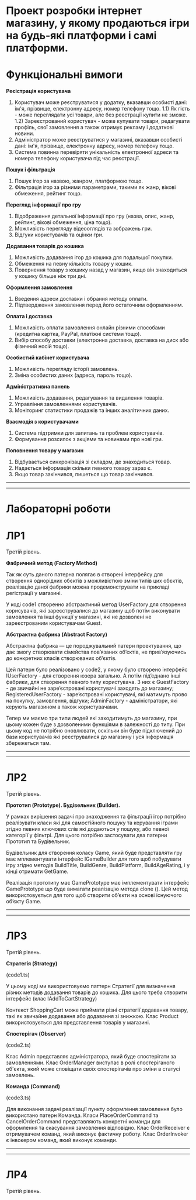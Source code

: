 # Проект розробки інтернет магазину, у якому продаються ігри на будь-які платформи і самі платформи.
# Функціональні вимоги
 <b>Реєістрація користувача</b>
  1) Користувач може реєструватися у додатку, вказавши особисті дані: ім'я, прізвище, електронну адресу, номер телефону тощо.
       1.1) Як гість - може переглядати усі товари, але без реєстрації купити не зможе. 
       1.2) Зареєстрований користувач - може купувати товари, редагувати профіль, свої замовлення а також отримує рекламу і додаткові новини.
  3) Адміністратор може реєструватися у магазині, вказавши особисті дані: ім'я, прізвище, електронну адресу, номер телефону тощо.
  4) Система повинна перевіряти унікальність електронної адреси та номера телефону користувача під час реєстрації.

<b>Пошук і фільтрація</b>
  1) Пошук ігор за назвою, жанром, платформою тощо.
  2) Фільтрація ігор за різними параметрами, такими як жанр, вікові обмеження, рейтинг тощо.

<b>Перегляд інформації про гру</b>
  1) Відображення детальної інформації про гру (назва, опис, жанр, рейтинг, вікові обмеження, ціна тощо).
  2) Можливість перегляду відеооглядів та зображень гри.
  3) Відгуки користувачів та оцінки гри.

<b>Додавання товарів до кошика</b>
  1) Можливість додавання ігор до кошика для подальшої покупки.
  2) Обмеження на певну кількість товару у кошик.
  3) Повернення товару з кошику назад у магазин, якщо він знаходиться у кошику більше ніж три дні.

<b>Оформлення замовлення</b>
  1) Введення адреси доставки і обрання методу оплати.
  2) Підтвердження замовлення перед його остаточним оформленням.

<b>Оплата і доставка</b>
  1) Можливість оплати замовлення онлайн різними способами (кредитна картка, PayPal, платіжні системи тощо).
  2) Вибір способу доставки (електронна доставка, доставка на диск або фізичний носій тощо).

<b>Особистий кабінет користувача</b>
  1) Можливість перегляду історії замовлень.
  2) Зміна особистих даних (адреса, пароль тощо).

<b>Адміністративна панель</b>
  1) Можливість додавання, редагування та видалення товарів.
  2) Управління замовленнями користувачів.
  3) Моніторинг статистики продажів та інших аналітичних даних.

<b>Взаємодія з користувачами</b>
  1) Система підтримки для запитань та проблем користувачів.
  2) Формування розсилок з акціями та новинами про нові гри.

<b>Поповнення товару у магазин</b>
  1) Відбувається синхронізація зі складом, де знаходиться товар.
  2) Надається інформація скільки певного товару зараз є.
  3) Якщо товар закінчився, пишеться що товар закінчився.

<hr>
<hr>


# Лабораторні роботи
# ЛР1

Третій рівень.

<p><b>Фабричний метод (Factory Method)</b></p>
<p>Так як суть даного патерна полягає в створені інтерфейсу для створення однорідних обєктів з можливістюю зміни типів цих обєктів, реалізацію даної фабрики можна продемонструвати на прикладі регістрації у магазині.</p>
<p>У коді code1 створенно абстрактиний метод UserFactory для створення корисувачів, які зареєструвалися до магазину щоб потім виконувати замовлення та інші функції у магазині, які не дозволені не зареєстрованим користувачам Guest.</p>

<p><b>Абстрактна фабрика (Abstract Factory)</b></p>

<p>Абстрактна фабрика — це породжувальний патерн проектування, що дає змогу створювати сімейства пов’язаних об’єктів, не прив’язуючись до конкретних класів створюваних об’єктів.</p>
<p>Цей патерн було реалізовано у code2, у якому було створено інтерфейс IUserFactory - для створення юзера загально. А потім підʼєднано інші фабрики, для створення певного типу користувача. З них є GuestFactory - де звичайні не зареʼєстровані користувачі заходять до магазину; RegisteredUserFactory - зареʼєстровані користувачі, які матимуть прово на покупку, замовлення, відгуки; AdminFactory - адміністратори, які керують магазином а також користувачами.</p>
<p>Тепер ми маємо три типи людей які заходитимуть до магазину, при цьому кожен буде з дозволеними функціями в залежності до типу. При цьому код не потрібно оновлювати, оскільки він буде підключений до бази користувачів які реєструвалися до магазину і уся інформація збережеться там.</p>

<hr>
<hr>

# ЛР2

<p>Третій рівень.</p>
<p><b>Прототип (Prototype). Будівельник (Builder).</b></p>
 <p>У рамках вирішення задачі про знаходження та фільтрації ігор потрібно реалізувати класи які для самостійного пошуку та керування іграми згідно певних ключових слів які додаються у пошуку, або певної категорії у фільтрі. Для цього потрібно застосувати два патерни Прототип та Будівельник.</p>

 <p>Будівельник для створення коласу Game, який буде представляти гру має мплементувати інтерфейс IGameBuilder для того щоб побудувати ігру згідно методів BuildTitle, BuildGenre, BuildPlatform, BuildAgeRating, і у кінці отримати GetGame.</p>

 <p>Реалізація прототипу має GamePrototype має імплементувати інтерфейс GamePrototype що буде вимагати реалізацію метода clone (). Цей метод використовується для того щоб створити обʼєкти на основі існуючого обʼєкту Game.</p>

<hr>
<hr>

# ЛР3

<p>Третій рівень.</p>
<p><b>Стратегія (Strategy)</b></p>

<p>(code1.ts)</p>

<p>У цьому коді ми використовуємо паттерн Стратегії для визначення різних методів додавання товарів до кошика. Для цього треба створити інтерфейс (клас IAddToCartStrategy)</p>
<p>Контекст ShoppingCart може приймати різні стратегії додавання товару, такі як звичайне додавання або додавання зі знижкою. Клас Product використовується для представлення товарів у магазині.</p>

<p><b>Спостерігач (Observer)</b></p>

<p>(code2.ts)</p>

<p>Клас Admin представляє адміністратора, який буде спостерігати за замовленнями. Клас OrderManager виступає в ролі спостеріганого об'єкта, який може сповіщати своїх спостерігачів про зміни в статусі замовлень.</p>

<p><b>Команда (Command)</b></p>

<p>(code3.ts)</p>

<p>Для виконання задачі реалізації пункту оформлення замовлення було використано патерн Команда. Класи PlaceOrderCommand та CancelOrderCommand представляють конкретні команди для оформлення та скасування замовлення відповідно. Клас OrderReceiver є отримувачем команд, який виконує фактичну роботу. Клас OrderInvoker є інвокером команд, який виконує команди.</p>

<hr>
<hr>

# ЛР4

<p>Третій рівень.</p>
